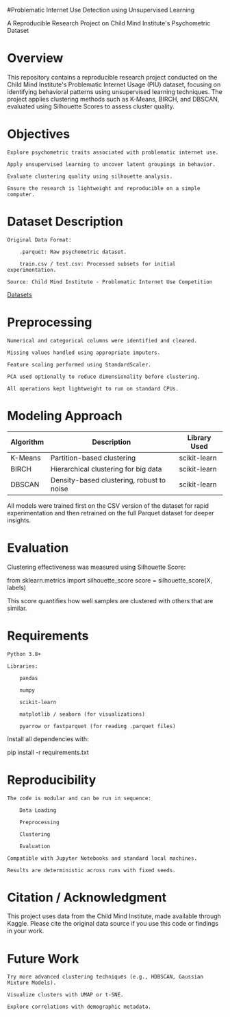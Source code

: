 #Problematic Internet Use Detection using Unsupervised Learning

A Reproducible Research Project on Child Mind Institute's Psychometric Dataset
 # Overview

This repository contains a reproducible research project conducted on the Child Mind Institute's Problematic Internet Usage (PIU) dataset, focusing on identifying behavioral patterns using unsupervised learning techniques. The project applies clustering methods such as K-Means, BIRCH, and DBSCAN, evaluated using Silhouette Scores to assess cluster quality.
# Objectives

    Explore psychometric traits associated with problematic internet use.

    Apply unsupervised learning to uncover latent groupings in behavior.

    Evaluate clustering quality using silhouette analysis.

    Ensure the research is lightweight and reproducible on a simple computer.

 # Dataset Description

    Original Data Format:

        .parquet: Raw psychometric dataset.

        train.csv / test.csv: Processed subsets for initial experimentation.

    Source: Child Mind Institute - Problematic Internet Use Competition 
  [Datasets](https://www.kaggle.com/competitions/child-mind-institute-problematic-internet-use/data)

# Preprocessing

    Numerical and categorical columns were identified and cleaned.

    Missing values handled using appropriate imputers.

    Feature scaling performed using StandardScaler.

    PCA used optionally to reduce dimensionality before clustering.

    All operations kept lightweight to run on standard CPUs.

# Modeling Approach
| Algorithm | Description                          | Library Used    |
|-----------|--------------------------------------|-----------------|
| K-Means   | Partition-based clustering            | scikit-learn    |
| BIRCH     | Hierarchical clustering for big data  | scikit-learn    |
| DBSCAN    | Density-based clustering, robust to noise | scikit-learn |


All models were trained first on the CSV version of the dataset for rapid experimentation and then retrained on the full Parquet dataset for deeper insights.
# Evaluation

Clustering effectiveness was measured using Silhouette Score:

from sklearn.metrics import silhouette_score
score = silhouette_score(X, labels)

This score quantifies how well samples are clustered with others that are similar.
# Requirements

    Python 3.8+

    Libraries:

        pandas

        numpy

        scikit-learn

        matplotlib / seaborn (for visualizations)

        pyarrow or fastparquet (for reading .parquet files)

Install all dependencies with:

pip install -r requirements.txt

# Reproducibility

    The code is modular and can be run in sequence:

        Data Loading

        Preprocessing

        Clustering

        Evaluation

    Compatible with Jupyter Notebooks and standard local machines.

    Results are deterministic across runs with fixed seeds.


# Citation / Acknowledgment

This project uses data from the Child Mind Institute, made available through Kaggle.
Please cite the original data source if you use this code or findings in your work.
# Future Work

    Try more advanced clustering techniques (e.g., HDBSCAN, Gaussian Mixture Models).

    Visualize clusters with UMAP or t-SNE.

    Explore correlations with demographic metadata.
